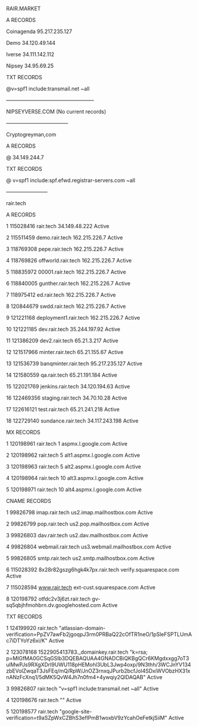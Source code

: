 RAIR.MARKET

A RECORDS

Coinagenda	95.217.235.127

Demo	34.120.49.144

Iverse 34.111.142.112

Nipsey 34.95.69.25


TXT RECORDS

@v=spf1 include:transmail.net ~all





—————————————————

NIPSEYVERSE.COM
(No current records)




————————————

Cryptogreyman,com

A RECORDS

@ 34.149.244.7

TXT RECORDS

@ v=spf1 include:spf.efwd.registrar-servers.com ~all





————————

rair.tech

A RECORDS

1 	  	     115028416 	  	rair.tech 	  	34.149.48.222 	  		Active 	 

2 	  	     115511459 	  	demo.rair.tech 	  	162.215.226.7 	  	Active 	 

3 	  	     118769308 	  	pepe.rair.tech 	  	162.215.226.7 	  	Active 	 

4 	  	     118769826 	  	offworld.rair.tech 	  	162.215.226.7 	  	Active 	 

5 	  	     118835972 	  	00001.rair.tech 	  	162.215.226.7 	  	Active 	 

6 	  	     118840005 	  	gunther.rair.tech 	  	162.215.226.7 	  	Active 	 

7 	  	     118975412 	  	ed.rair.tech 	  	162.215.226.7 	  	Active 	 

8 	  	     120844679 	  	swdd.rair.tech 	  	162.215.226.7 	  	Active 	 

9 	  	     121221168 	  	deployment1.rair.tech 	  	162.215.226.7 	  	Active 	 

10 	  	     121221185 	  	dev.rair.tech 	  	35.244.197.92 	  	Active 	 

11 	  	     121386209 	  	dev2.rair.tech 	  	65.21.3.217 	  	Active 	 

12 	  	     121517966 	  	minter.rair.tech 	  	65.21.155.67 	  	Active 	 

13 	  	     121536739 	  	banqminter.rair.tech 	  	95.217.235.127 	  	Active 	 

14 	  	     121580559 	  	qa.rair.tech 	  	65.21.191.184 	  	Active 	 

15 	  	     122021769 	  	jenkins.rair.tech 	  	34.120.194.63 	  	Active 	 

16 	  	     122469356 	  	staging.rair.tech 	  	34.70.10.28 	  	Active 	 

17 	  	     122616121 	  	test.rair.tech 	  	65.21.241.218 	  	Active 	 

18 	  	     122729140 	  	sundance.rair.tech 	  	34.117.243.198 	  	Active 


MX RECORDS

1            120198961      rair.tech       1       aspmx.l.google.com      Active   

2            120198962      rair.tech       5       alt1.aspmx.l.google.com         Active   

3            120198963      rair.tech       5       alt2.aspmx.l.google.com         Active   

4            120198964      rair.tech       10      alt3.aspmx.l.google.com         Active   

5            120198971      rair.tech       10      alt4.aspmx.l.google.com         Active 

CNAME RECORDS

1            99826798       imap.rair.tech      us2.imap.mailhostbox.com        Active   

2            99826799       pop.rair.tech       us2.pop.mailhostbox.com         Active   

3            99826803       dav.rair.tech       us2.dav.mailhostbox.com         Active   

4            99826804       webmail.rair.tech       us3.webmail.mailhostbox.com         Active   

5            99826805       smtp.rair.tech      us2.smtp.mailhostbox.com        Active   

6            115028392      8x28r82gszg6hgk4k7px.rair.tech      verify.squarespace.com      Active   

7            115028594      www.rair.tech       ext-cust.squarespace.com        Active   

8            120198792      otfdc2v3j6zt.rair.tech      gv-sq5qbjhfmohbrn.dv.googlehosted.com       Active 



TXT RECORDS

1            124199920      rair.tech       "atlassian-domain-verification=PpZV7awFb2jgoqpJ3rm0PRBaQ22cOfTR1neO/1pSleFSPTLUmAc7iDTYoYz6xi/K"        Active   

2            123078168      1522905413783._domainkey.rair.tech      "k=rsa; p=MIGfMA0GCSqGSIb3DQEBAQUAA4GNADCBiQKBgQCr6KMgdxxgg7oT3ulMwPJs9RXgXDrI9UWU118pHEMohl3UbL3Jwp4oxp/9N3thh/3WCJnYV134zbEVolZwqaT3JsFEq/mQ/RpW/JnOZ3rnxqJPurb2bcfJol4SDxiWVObzHX31xnANzFcXnq1/5dMK5QvW4Jh7n0fm4+4ywqiy2QIDAQAB"         Active   

3            99826807       rair.tech       "v=spf1 include:transmail.net ~all"         Active   

4            120198676      rair.tech       ""      Active   

5            120198577      rair.tech       "google-site-verification=t9aSZpWxCZBhS3eflPmB1woxbV9zYcahOeFetkjSiiM"      Active   





